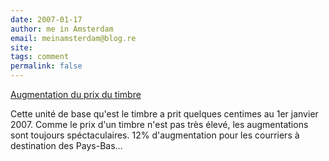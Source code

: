 ```yaml
---
date: 2007-01-17
author: me in Amsterdam
email: meinamsterdam@blog.re
site: 
tags: comment
permalink: false
---
```


<!-- TB -->
[Augmentation du prix du timbre](/augmentation-du-prix-du-timbre/)

Cette unité de base qu'est le timbre a prit quelques centimes au 1er janvier 2007. Comme le prix d'un timbre n'est pas très élevé, les augmentations sont toujours spéctaculaires. 12% d'augmentation pour les courriers à destination des Pays-Bas…